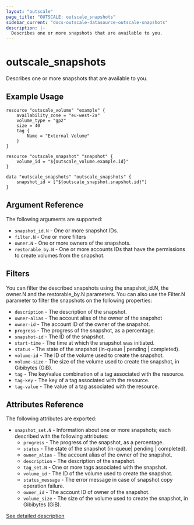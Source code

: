 ```yaml
---
layout: "outscale"
page_title: "OUTSCALE: outscale_snapshots"
sidebar_current: "docs-outscale-datasource-outscale-snapshots"
description: |-
  Describes one or more snapshots that are available to you.
---
```


# outscale_snapshots

Describes one or more snapshots that are available to you.

## Example Usage

```hcl
resource "outscale_volume" "example" {
    availability_zone = "eu-west-2a"
    volume_type = "gp2"
    size = 40
    tag {
        Name = "External Volume"
    }
}

resource "outscale_snapshot" "snapshot" {
    volume_id = "${outscale_volume.example.id}"
}

data "outscale_snapshots" "outscale_snapshots" {
    snapshot_id = ["${outscale_snapshot.snapshot.id}"]
}
```

## Argument Reference

The following arguments are supported:

* `snapshot_id.N` - One or more snapshot IDs.
* `filter.N` - One or more filters
* `owner.N` - One or more owners of the snapshots.
* `restorable_by.N` - One or more accounts IDs that have the permissions to create volumes from the snapshot.

## Filters

You can filter the described snapshots using the snapshot_id.N, the owner.N and the restorable_by.N parameters.
You can also use the Filter.N parameter to filter the snapshots on the following properties:

* `description` - The description of the snapshot.
* `owner-alias` - The account alias of the owner of the snapshot
* `owner-id` - The account ID of the owner of the snapshot.
* `progress` - The progress of the snapshot, as a percentage.
* `snapshot-id` - The ID of the snapshot.
* `start-time` - The time at which the snapshot was initiated.
* `status` - The state of the snapshot (in-queue | pending | completed).
* `volume-id` - The ID of the volume used to create the snapshot.
* `volume-size` - The size of the volume used to create the snapshot, in Gibibytes (GiB).
* `tag` - The key/value combination of a tag associated with the resource.
* `tag-key` - The key of a tag associated with the resource.
* `tag-value` - The value of a tag associated with the resource.

## Attributes Reference

The following attributes are exported:

* `snapshot_set.N` - Information about one or more snapshots; each described with the following attributes:
  - `progress` - The progress of the snapshot, as a percentage.
  - `status` - The state of the snapshot (in-queue| pending | completed).
  - `owner_alias` - The account alias of the owner of the snapshot.
  - `description` - The description of the snapshot.
  - `tag_set.N` - One or more tags associated with the snapshot.
  - `volume_id` - The ID of the volume used to create the snapshot.
  - `status_message` - The error message in case of snapshot copy operation failure.
  - `owner_id` - The account ID of owner of the snapshot.
  - `volume_size` - The size of the volume used to create the snapshot, in Gibibytes (GiB).

[See detailed description](http://docs.outscale.com/api_fcu/operations/Action_DescribeSnapshots_get.html#_api_fcu-action_describesnapshots_get)
